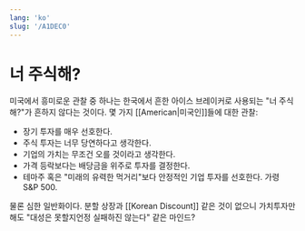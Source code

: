 ```yaml
---
lang: 'ko'
slug: '/A1DEC0'
---
```


# 너 주식해?

미국에서 흥미로운 관찰 중 하나는 한국에서 흔한 아이스 브레이커로 사용되는 "너 주식해?"가 흔하지 않다는 것이다. 몇 가지 [[American|미국인]]들에 대한 관찰:

- 장기 투자를 매우 선호한다.
- 주식 투자는 너무 당연하다고 생각한다.
- 기업의 가치는 무조건 오를 것이라고 생각한다.
- 가격 등락보다는 배당금을 위주로 투자를 결정한다.
- 테마주 혹은 "미래의 유력한 먹거리"보다 안정적인 기업 투자를 선호한다. 가령 S&P 500.

물론 심한 일반화이다. 분할 상장과 [[Korean Discount]] 같은 것이 없으니 가치투자만 해도 "대성은 못할지언정 실패하진 않는다" 같은 마인드?
